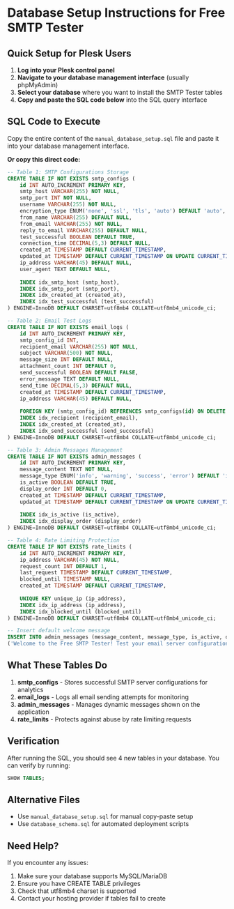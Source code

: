 # Database Setup Instructions for Free SMTP Tester

## Quick Setup for Plesk Users

1. **Log into your Plesk control panel**
2. **Navigate to your database management interface** (usually phpMyAdmin)
3. **Select your database** where you want to install the SMTP Tester tables
4. **Copy and paste the SQL code below** into the SQL query interface

## SQL Code to Execute

Copy the entire content of the `manual_database_setup.sql` file and paste it into your database management interface.

**Or copy this direct code:**

```sql
-- Table 1: SMTP Configurations Storage
CREATE TABLE IF NOT EXISTS smtp_configs (
    id INT AUTO_INCREMENT PRIMARY KEY,
    smtp_host VARCHAR(255) NOT NULL,
    smtp_port INT NOT NULL,
    username VARCHAR(255) NOT NULL,
    encryption_type ENUM('none', 'ssl', 'tls', 'auto') DEFAULT 'auto',
    from_name VARCHAR(255) DEFAULT NULL,
    from_email VARCHAR(255) NOT NULL,
    reply_to_email VARCHAR(255) DEFAULT NULL,
    test_successful BOOLEAN DEFAULT TRUE,
    connection_time DECIMAL(5,3) DEFAULT NULL,
    created_at TIMESTAMP DEFAULT CURRENT_TIMESTAMP,
    updated_at TIMESTAMP DEFAULT CURRENT_TIMESTAMP ON UPDATE CURRENT_TIMESTAMP,
    ip_address VARCHAR(45) DEFAULT NULL,
    user_agent TEXT DEFAULT NULL,
    
    INDEX idx_smtp_host (smtp_host),
    INDEX idx_smtp_port (smtp_port),
    INDEX idx_created_at (created_at),
    INDEX idx_test_successful (test_successful)
) ENGINE=InnoDB DEFAULT CHARSET=utf8mb4 COLLATE=utf8mb4_unicode_ci;

-- Table 2: Email Test Logs
CREATE TABLE IF NOT EXISTS email_logs (
    id INT AUTO_INCREMENT PRIMARY KEY,
    smtp_config_id INT,
    recipient_email VARCHAR(255) NOT NULL,
    subject VARCHAR(500) NOT NULL,
    message_size INT DEFAULT NULL,
    attachment_count INT DEFAULT 0,
    send_successful BOOLEAN DEFAULT FALSE,
    error_message TEXT DEFAULT NULL,
    send_time DECIMAL(5,3) DEFAULT NULL,
    created_at TIMESTAMP DEFAULT CURRENT_TIMESTAMP,
    ip_address VARCHAR(45) DEFAULT NULL,
    
    FOREIGN KEY (smtp_config_id) REFERENCES smtp_configs(id) ON DELETE SET NULL,
    INDEX idx_recipient (recipient_email),
    INDEX idx_created_at (created_at),
    INDEX idx_send_successful (send_successful)
) ENGINE=InnoDB DEFAULT CHARSET=utf8mb4 COLLATE=utf8mb4_unicode_ci;

-- Table 3: Admin Messages Management
CREATE TABLE IF NOT EXISTS admin_messages (
    id INT AUTO_INCREMENT PRIMARY KEY,
    message_content TEXT NOT NULL,
    message_type ENUM('info', 'warning', 'success', 'error') DEFAULT 'info',
    is_active BOOLEAN DEFAULT TRUE,
    display_order INT DEFAULT 0,
    created_at TIMESTAMP DEFAULT CURRENT_TIMESTAMP,
    updated_at TIMESTAMP DEFAULT CURRENT_TIMESTAMP ON UPDATE CURRENT_TIMESTAMP,
    
    INDEX idx_is_active (is_active),
    INDEX idx_display_order (display_order)
) ENGINE=InnoDB DEFAULT CHARSET=utf8mb4 COLLATE=utf8mb4_unicode_ci;

-- Table 4: Rate Limiting Protection
CREATE TABLE IF NOT EXISTS rate_limits (
    id INT AUTO_INCREMENT PRIMARY KEY,
    ip_address VARCHAR(45) NOT NULL,
    request_count INT DEFAULT 1,
    last_request TIMESTAMP DEFAULT CURRENT_TIMESTAMP,
    blocked_until TIMESTAMP NULL,
    created_at TIMESTAMP DEFAULT CURRENT_TIMESTAMP,
    
    UNIQUE KEY unique_ip (ip_address),
    INDEX idx_ip_address (ip_address),
    INDEX idx_blocked_until (blocked_until)
) ENGINE=InnoDB DEFAULT CHARSET=utf8mb4 COLLATE=utf8mb4_unicode_ci;

-- Insert default welcome message
INSERT INTO admin_messages (message_content, message_type, is_active, display_order) VALUES 
('Welcome to the Free SMTP Tester! Test your email server configurations safely and securely.', 'info', 1, 1);
```

## What These Tables Do

1. **smtp_configs** - Stores successful SMTP server configurations for analytics
2. **email_logs** - Logs all email sending attempts for monitoring
3. **admin_messages** - Manages dynamic messages shown on the application
4. **rate_limits** - Protects against abuse by rate limiting requests

## Verification

After running the SQL, you should see 4 new tables in your database. You can verify by running:

```sql
SHOW TABLES;
```

## Alternative Files

- Use `manual_database_setup.sql` for manual copy-paste setup
- Use `database_schema.sql` for automated deployment scripts

## Need Help?

If you encounter any issues:
1. Make sure your database supports MySQL/MariaDB
2. Ensure you have CREATE TABLE privileges
3. Check that utf8mb4 charset is supported
4. Contact your hosting provider if tables fail to create